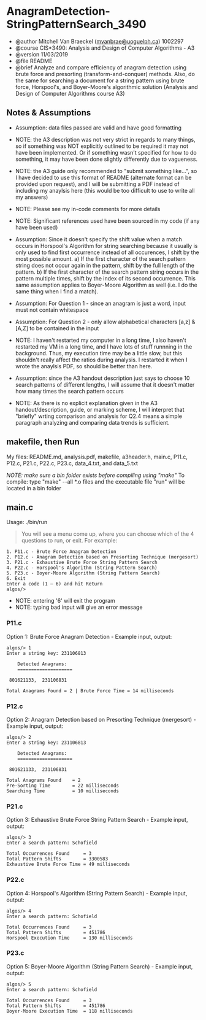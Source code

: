 # AnagramDetection-StringPatternSearch_3490

 * @author Mitchell Van Braeckel (mvanbrae@uoguelph.ca) 1002297
 * @course CIS*3490: Analysis and Design of Computer Algorithms - A3
 * @version 11/03/2019
 * @file README
 * @brief Analyze and compare efficiency of anagram detection using brute force and presorting (transform-and-conquer) methods. Also, do the same for searching a document for a string pattern using brute force, Horspool's, and Boyer-Moore's algorithmic solution (Analysis and Design of Computer Algorithms course A3)

## Notes & Assumptions

* Assumption: data files passed are valid and have good formatting
* NOTE: the A3 description was not very strict in regards to many things, so if something was NOT explicitly outlined to be required it may not have been implemented. Or if something wasn't specified for how to do something, it may have been done slightly differently due to vagueness.
* NOTE: the A3 guide only recommended to "submit something like...", so I have decided to use this format of README (alternate format can be provided upon request), and I will be submitting a PDF instead of including my anaylsis here (this would be too difficult to use to write all my answers)
* NOTE: Please see my in-code comments for more details
* NOTE: Significant references used have been sourced in my code (if any have been used)

* Assumption: Since it doesn't specify the shift value when a match occurs in Horspool's Algorithm for string searching because it usually is only used to find first occurrence instead of all occurences, I shift by the most possible amount. a) If the first character of the search pattern string does not occur again in the pattern, shift by the full length of the pattern. b) If the first character of the search pattern string occurs in the pattern multiple times, shift by the index of its second occurrence. This same assumption applies to Boyer-Moore Algorithm as well (i.e. I do the same thing when I find a match).
* Assumption: For Question 1 - since an anagram is just a word, input must not contain whitespace
* Assumption: For Question 2 - only allow alphabetical characters [a,z] & [A,Z] to be contained in the input
* NOTE: I haven't restarted my computer in a long time, I also haven't restarted my VM in a long time, and I have lots of stuff runnning in the background. Thus, my execution time may be a little slow, but this shouldn't really affect the ratios during analysis. I restarted it when I wrote the anaylsis PDF, so should be better than here.
* Assumption: since the A3 handout description just says to choose 10 search patterns of different lengths, I will assume that it doesn't matter how many times the search pattern occurs
* NOTE: As there is no explicit explanation given in the A3 handout/description, guide, or marking scheme, I will interpret that "briefly" wrting comparison and analysis for Q2.4 means a simple paragraph analyzing and comparing data trends is sufficient.

## makefile, then Run

My files: README.md, analysis.pdf, makefile, a3header.h, main.c, P11.c, P12.c, P21.c, P22.c, P23.c, data_4.txt, and data_5.txt

_NOTE: make sure a bin folder exists before compiling using "make"_
To compile: type "make" --all *.o files and the executable file "run" will be located in a bin folder

## main.c

Usage: ./bin/run

> You will see a menu come up, where you can choose which of the 4 questions to run, or exit. For example:

```
1. P11.c - Brute Force Anagram Detection
2. P12.c - Anagram Detection based on Presorting Technique (mergesort)
3. P21.c - Exhaustive Brute Force String Pattern Search
4. P22.c - Horspool's Algorithm (String Pattern Search)
5. P23.c - Boyer-Moore Algorithm (String Pattern Search)
6. Exit
Enter a code (1 – 6) and hit Return
algos/>
```

* NOTE: entering '6' will exit the program
* NOTE: typing bad input will give an error message

### P11.c

Option 1: Brute Force Anagram Detection - Example input, output:

```
algos/> 1
Enter a string key: 231106813

    Detected Anagrams:
    ====================

 801621133,  231106831

Total Anagrams Found = 2 | Brute Force Time = 14 milliseconds
```

### P12.c

Option 2: Anagram Detection based on Presorting Technique (mergesort) - Example input, output:

```
algos/> 2
Enter a string key: 231106813

    Detected Anagrams:
    ====================

 801621133,  231106831

Total Anagrams Found    = 2
Pre-Sorting Time        = 22 milliseconds
Searching Time          = 10 milliseconds
```

### P21.c

Option 3: Exhaustive Brute Force String Pattern Search - Example input, output:

```
algos/> 3
Enter a search pattern: Schofield

Total Occurrences Found     = 3
Total Pattern Shifts        = 3300583
Exhaustive Brute Force Time = 49 milliseconds
```

### P22.c

Option 4: Horspool's Algorithm (String Pattern Search) - Example input, output:

```
algos/> 4
Enter a search pattern: Schofield

Total Occurrences Found     = 3
Total Pattern Shifts        = 451786
Horspool Execution Time     = 130 milliseconds
```

### P23.c

Option 5: Boyer-Moore Algorithm (String Pattern Search) - Example input, output:

```
algos/> 5
Enter a search pattern: Schofield

Total Occurrences Found     = 3
Total Pattern Shifts        = 451786
Boyer-Moore Execution Time  = 118 milliseconds
```
